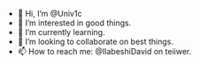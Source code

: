 - 👋 Hi, I’m @Univ1c
- 👀 I’m interested in good things.
- 🌱 I’m currently learning.
- 💞️ I’m looking to collaborate on best things.
- 📫 How to reach me: @IlabeshiDavid on teiiwer.

<!---
Univ1c/Univ1c is a ✨ special ✨ repository because its `README.md` (this file) appears on your GitHub profile.
You can click the Preview link to take a look at your changes.
--->
